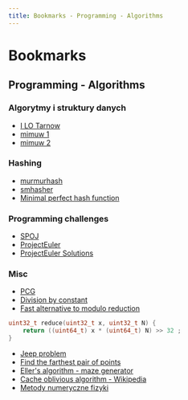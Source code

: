 ```yaml
---
title: Bookmarks - Programming - Algorithms
---
```


# Bookmarks

## Programming - Algorithms

### Algorytmy i struktury danych

- [I LO Tarnow](https://eduinf.waw.pl/inf/alg/001_search/index.php)
- [mimuw 1](http://wazniak.mimuw.edu.pl/index.php?title=Algorytmy_i_struktury_danych)
- [mimuw 2](http://wazniak.mimuw.edu.pl/index.php?title=Zaawansowane_algorytmy_i_struktury_danych)

### Hashing

- [murmurhash](https://sites.google.com/site/murmurhash/)
- [smhasher](https://github.com/aappleby/smhasher)
- [Minimal perfect hash function](http://cmph.sourceforge.net/concepts.html)

### Programming challenges

- [SPOJ](https://pl.spoj.com/)
- [ProjectEuler](https://projecteuler.net/)
- [ProjectEuler Solutions](https://github.com/luckytoilet/projecteuler-solutions)

### Misc

- [PCG](https://www.pcg-random.org/)
- [Division by constant](https://embeddedgurus.com/stack-overflow/2009/06/division-of-integers-by-constants/)
- [Fast alternative to modulo reduction](https://lemire.me/blog/2016/06/27/a-fast-alternative-to-the-modulo-reduction/)

```c
uint32_t reduce(uint32_t x, uint32_t N) {
	return ((uint64_t) x * (uint64_t) N) >> 32 ;
}
```

- [Jeep problem](https://en.wikipedia.org/wiki/Jeep_problem)
- [Find the farthest pair of points](https://mukeshiiitm.wordpress.com/2008/05/27/find-the-farthest-pair-of-points/)
- [Eller's algorithm - maze generator](http://www.neocomputer.org/projects/eller.html)
- [Cache oblivious algorithm - Wikipedia](https://en.wikipedia.org/wiki/Cache-oblivious_algorithm)
- [Metody numeryczne fizyki](https://pl.wikibooks.org/wiki/Metody_numeryczne_fizyki)
